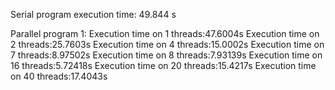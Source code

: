 Serial program execution time:  49.844 s


Parallel program 1:
Execution time on 1 threads:47.6004s
Execution time on 2 threads:25.7603s
Execution time on 4 threads:15.0002s
Execution time on 7 threads:8.97502s
Execution time on 8 threads:7.93139s
Execution time on 16 threads:5.72418s
Execution time on 20 threads:15.4217s
Execution time on 40 threads:17.4043s